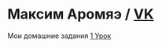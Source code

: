 

# Максим Аромяэ / [VK](https://vk.com/m.aromae)
Мои домашние задания
[1 Урок](https://yadi.sk/d/BXXkvnx53MzR6W)
